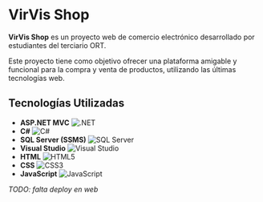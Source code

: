 # VirVis Shop

**VirVis Shop** es un proyecto web de comercio electrónico desarrollado por estudiantes del terciario ORT.

Este proyecto tiene como objetivo ofrecer una plataforma amigable y funcional para la compra y venta de productos, utilizando las últimas tecnologías web.

## Tecnologías Utilizadas

- **ASP.NET MVC** ![.NET](https://img.shields.io/badge/.NET-512BD4?style=flat&logo=.net&logoColor=white)
- **C#** ![C#](https://img.shields.io/badge/C%23-239120?style=flat&logo=csharp&logoColor=white)
- **SQL Server (SSMS)** ![SQL Server](https://img.shields.io/badge/SQL%20Server-CC2927?style=flat&logo=microsoftsqlserver&logoColor=white)
- **Visual Studio** ![Visual Studio](https://img.shields.io/badge/Visual%20Studio-5C2D91?style=flat&logo=visualstudio&logoColor=white)
- **HTML** ![HTML5](https://img.shields.io/badge/HTML5-E34F26?style=flat&logo=html5&logoColor=white)
- **CSS** ![CSS3](https://img.shields.io/badge/CSS3-1572B6?style=flat&logo=css3&logoColor=white)
- **JavaScript** ![JavaScript](https://img.shields.io/badge/JavaScript-F7DF1E?style=flat&logo=javascript&logoColor=black)

*TODO: falta deploy en web*

